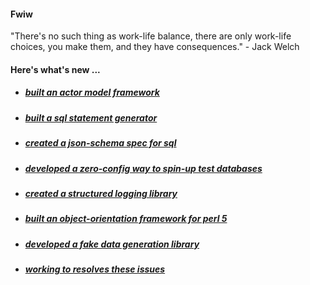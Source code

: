 #### Fwiw

"There's no such thing as work-life balance, there are only work-life choices, you make them, and they have consequences." - Jack Welch

#### Here's what's new ...

- ##### [built an actor model framework](https://github.com/iamalnewkirk/zing)
- ##### [built a sql statement generator](https://github.com/iamalnewkirk/sql-engine)
- ##### [created a json-schema spec for sql](https://github.com/iamalnewkirk/json-sql)
- ##### [developed a zero-config way to spin-up test databases](https://github.com/iamalnewkirk/test-db)
- ##### [created a structured logging library](https://github.com/iamalnewkirk/flight-recorded)
- ##### [built an object-orientation framework for perl 5](https://github.com/iamalnewkirk/data-object)
- ##### [developed a fake data generation library](https://github.com/iamalnewkirk/faker)
- ##### [working to resolves these issues](https://github.com/search?q=user%3Aiamalnewkirk+&state=open&type=Issues)

<!--
**iamalnewkirk/iamalnewkirk** is a ✨ _special_ ✨ repository because its `README.md` (this file) appears on your GitHub profile.

Here are some ideas to get you started:

- 🔭 I’m currently working on ...
- 🌱 I’m currently learning ...
- 👯 I’m looking to collaborate on ...
- 🤔 I’m looking for help with ...
- 💬 Ask me about ...
- 📫 How to reach me: ...
- 😄 Pronouns: ...
- ⚡ Fun fact: ...
-->
